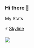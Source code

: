 ### Hi there 👋
<!--
**saikiranreddyappidi/saikiranreddyappidi** is a ✨ _special_ ✨ repository because its `README.md` (this file) appears on your GitHub profile.

Here are some ideas to get you started:

- 🔭 I’m currently working on ...
- 🌱 I’m currently learning ...
- 👯 I’m looking to collaborate on ...
- 🤔 I’m looking for help with ...
- 💬 Ask me about ...
- 📫 How to reach me: ...
- 😄 Pronouns: ...
- ⚡ Fun fact: ...
-->
My Stats

⚡ [Skyline](https://skyline.github.com/sandeepruttala/2022)

![](https://komarev.com/ghpvc/?username=sandeepruttala&color=blueviolet)

<!--
![Anurag's GitHub stats](https://github-readme-stats.vercel.app/api?username=saikiranreddyappidi&show_icons=true&theme=radical) &nbsp;
[![Top Langs](https://github-readme-stats.vercel.app/api/top-langs/?username=saikiranreddyappidi&layout=compact)](https://github.com/anuraghazra/github-readme-stats)

My Competitive Profile

![](https://leetcard.jacoblin.cool/saikiranreddyappidi?theme=dark&ext=contest)

-⚡[LeetCode](https://www.leetcode.com/saikiranreddyappidi)

-⚡[HackerRank](https://www.hackerrank.com/saikiranreddya)

-⚡[CodeChef](https://www.codechef.com/users/saikiranreddya) 
--!>
